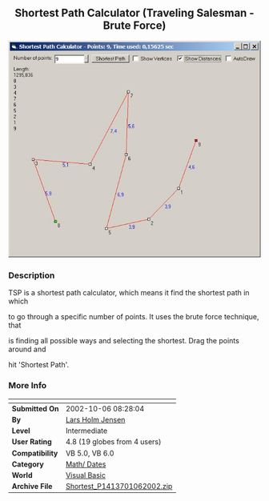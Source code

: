 ﻿<div align="center">

## Shortest Path Calculator \(Traveling Salesman \- Brute Force\)

<img src="PIC2002106827251811.JPG">
</div>

### Description

TSP is a shortest path calculator, which means it find the shortest path in which

to go through a specific number of points. It uses the brute force technique, that

is finding all possible ways and selecting the shortest. Drag the points around and

hit 'Shortest Path'.
 
### More Info
 


<span>             |<span>
---                |---
**Submitted On**   |2002-10-06 08:28:04
**By**             |[Lars Holm Jensen](https://github.com/Planet-Source-Code/PSCIndex/blob/master/ByAuthor/lars-holm-jensen.md)
**Level**          |Intermediate
**User Rating**    |4.8 (19 globes from 4 users)
**Compatibility**  |VB 5\.0, VB 6\.0
**Category**       |[Math/ Dates](https://github.com/Planet-Source-Code/PSCIndex/blob/master/ByCategory/math-dates__1-37.md)
**World**          |[Visual Basic](https://github.com/Planet-Source-Code/PSCIndex/blob/master/ByWorld/visual-basic.md)
**Archive File**   |[Shortest\_P1413701062002\.zip](https://github.com/Planet-Source-Code/lars-holm-jensen-shortest-path-calculator-traveling-salesman-brute-force__1-39586/archive/master.zip)









